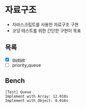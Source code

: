 # 자료구조
* 자바스크립트를 사용한 자료구조 구현
* 코딩 테스트를 위한 간단한 구현이 목표

## 목록
* [x] [queue](./lib/queue/queue.js)
* [ ] priority\_queue

## Bench
```
[Test] Queue
Implement with Array: 12.018s
Implement with Object: 0.016s
```
